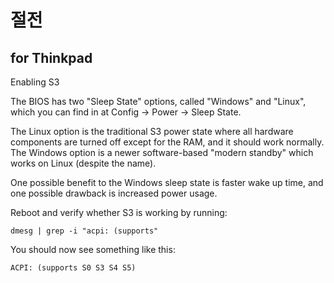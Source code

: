 # 절전

## for Thinkpad

Enabling S3

The BIOS has two "Sleep State" options, called "Windows" and "Linux", which you can find in at Config -> Power -> Sleep State.

The Linux option is the traditional S3 power state where all hardware components are turned off except for the RAM, and it should work normally.
The Windows option is a newer software-based "modern standby" which works on Linux (despite the name).

One possible benefit to the Windows sleep state is faster wake up time, and one possible drawback is increased power usage.

Reboot and verify whether S3 is working by running:

`dmesg | grep -i "acpi: (supports"`

You should now see something like this:

`ACPI: (supports S0 S3 S4 S5)`
